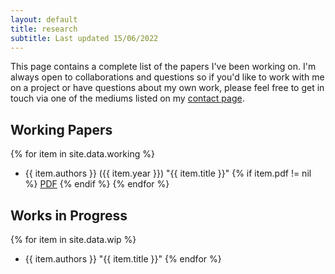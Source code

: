```yaml
---
layout: default
title: research
subtitle: Last updated 15/06/2022
---
```


This page contains a complete list of the papers I've been working on. I'm always open to collaborations and questions so if you'd like to work with me on a project or have questions about my own work, please feel free to get in touch via one of the mediums listed on my [contact page](/contact).

## Working Papers
{% for item in site.data.working %}
- {{ item.authors }} ({{ item.year }}) "{{ item.title }}" {% if item.pdf != nil %} <a href="{{ item.pdf }}">PDF</a> {% endif %}
{% endfor %}

## Works in Progress
{% for item in site.data.wip %}
- {{ item.authors }} "{{ item.title }}"
{% endfor %}
